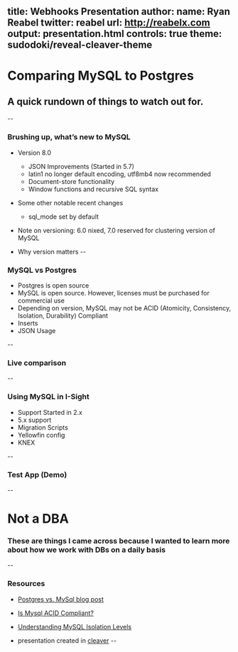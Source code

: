 title: Webhooks Presentation
author:
    name: Ryan Reabel
    twitter: reabel
    url: http://reabelx.com
output: presentation.html
controls: true
theme: sudodoki/reveal-cleaver-theme
--

<!-- WIP, based off MySql presentation -->

# Comparing MySQL to Postgres
## A quick rundown of things to watch out for.

<!-- test comment-->

--

### Brushing up, what’s new to MySQL

* Version 8.0
    * JSON Improvements (Started in 5.7)
    * latin1 no longer default encoding, utf8mb4 now recommended
    * Document-store functionality
    * Window functions and recursive SQL syntax
* Some other notable recent changes
    * sql_mode set by default
* Note on versioning: 6.0 nixed, 7.0 reserved for clustering version of MySQL

* Why version matters
--

### MySQL vs Postgres

* Postgres is open source
* MySQL is open source. However, licenses must be purchased for commercial use
* Depending on version, MySQL may not be ACID (Atomicity, Consistency, Isolation, Durability) Compliant
* Inserts
* JSON Usage

--

### Live comparison

--

###  Using MySQL in I-Sight

* Support Started in 2.x
* 5.x support
* Migration Scripts
* Yellowfin config
* KNEX

--

### Test App (Demo)

--
# Not a DBA
### These are things I came across because I wanted to learn more about how we work with DBs on a daily basis
--
### Resources

* [Postgres vs. MySql blog post](https://people.apache.org/~jim/NewArchitect/webtech/2001/09/jepson/index.html)
* [Is Mysql ACID Compliant?](https://dba.stackexchange.com/questions/177569/is-mysql-acid-compliant)
* [Understanding MySQL Isolation Levels](https://blog.pythian.com/understanding-mysql-isolation-levels-repeatable-read/)

* presentation created in [cleaver](https://www.npmjs.com/package/cleaver)
--
